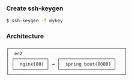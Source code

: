 ### Create ssh-keygen

```bash
$ ssh-keygen -f mykey
```

### Architecture

```
┌───────────────────────────────────────────┐
│  ec2                                      │
│ ┌────────────┐   ┌────────────────────┐   │
│ │  nginx(80) │ → │  spring boot(8080) │   │
│ └────────────┘   └────────────────────┘   │
└───────────────────────────────────────────┘
```
